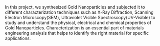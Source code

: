 In this project, we synthesized Gold Nanoparticles and subjected it to different characterization techniques such as X-Ray Diffraction, Scanning Electron Microscopy(SEM), Ultraviolet Visible Spectroscopy(UV-Visible) to study and understand the physical, electrical and chemical properties of Gold Nanoparticles. 
Characterization is an essential part of materials engineering analysis that helps to identify the right material for specific applications.
